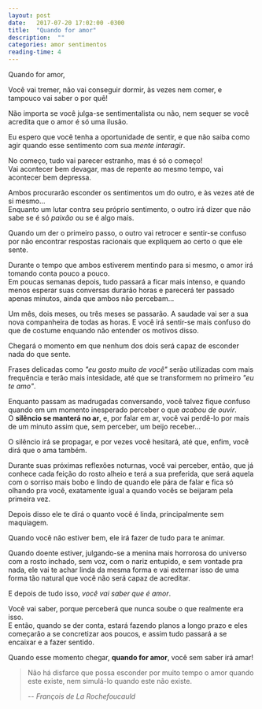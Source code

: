 ```yaml
---
layout: post
date:   2017-07-20 17:02:00 -0300
title:  "Quando for amor"
description:  ""
categories: amor sentimentos
reading-time: 4
---
```

Quando for amor,

Você vai tremer, não vai conseguir dormir, às vezes nem comer, e tampouco vai saber o por quê!

Não importa se você julga-se sentimentalista ou não, nem sequer se você acredita que o amor é só uma ilusão.

Eu espero que você tenha a oportunidade de sentir, e que não saiba como agir quando esse sentimento com sua *mente interagir*.

No começo, tudo vai parecer estranho, mas é só o começo!  
Vai acontecer bem devagar, mas de repente ao mesmo tempo, vai acontecer bem depressa.

Ambos procurarão esconder os sentimentos um do outro, e às vezes até de si mesmo...  
Enquanto um lutar contra seu próprio sentimento, o outro irá dizer que não sabe se é só *paixão* ou se é algo mais.

Quando um der o primeiro passo, o outro vai retrocer e sentir-se confuso por não encontrar respostas racionais que expliquem ao certo o que ele sente.

Durante o tempo que ambos estiverem mentindo para si mesmo, o amor irá tomando conta pouco a pouco.  
Em poucas semanas depois, tudo passará a ficar mais intenso, e quando menos esperar suas conversas durarão horas e parecerá ter passado apenas minutos, ainda que ambos não percebam...

Um mês, dois meses, ou três meses se passarão. A saudade vai ser a sua nova companheira de todas as horas. E você irá sentir-se mais confuso do que de costume enquando não entender os motivos disso.

Chegará o momento em que nenhum dos dois será capaz de esconder nada do que sente.

Frases delicadas como *"eu gosto muito de você"* serão utilizadas com mais frequência e terão mais intesidade, até que se transformem no primeiro *"eu te amo"*.

Enquanto passam as madrugadas conversando, você talvez fique confuso quando em um momento inesperado perceber o que *acabou de ouvir*.  
O **silêncio se manterá no ar**, e, por falar em ar, você vai perdê-lo por mais de um minuto assim que, sem perceber, um beijo receber...

O silêncio irá se propagar, e por vezes você hesitará, até que, enfim, você dirá que o ama também.

Durante suas próximas reflexões noturnas, você vai perceber, então, que já conhece cada feição do rosto alheio e terá a sua preferida, que será aquela com o sorriso mais bobo e lindo de quando ele pára de falar e fica só olhando pra você, exatamente igual a quando vocês se beijaram pela primeira vez.

Depois disso ele te dirá o quanto você é linda, principalmente sem maquiagem.

Quando você não estiver bem, ele irá fazer de tudo para te animar.  

Quando doente estiver, julgando-se a menina mais horrorosa do universo com a rosto inchado, sem voz, com o nariz entupido, e sem vontade pra nada, ele vai te achar linda da mesma forma e vai externar isso de uma forma tão natural que você não será capaz de acreditar.

E depois de tudo isso, *você vai saber que é amor*.

Você vai saber, porque perceberá que nunca soube o que realmente era isso.  
E então, quando se der conta, estará fazendo planos a longo prazo e eles começarão a se concretizar aos poucos, e assim tudo passará a se encaixar e a fazer sentido.

Quando esse momento chegar, **quando for amor**, você sem saber irá amar! 


> Não há disfarce que possa esconder por muito tempo o amor quando este existe, nem simulá-lo quando este não existe.
>
> -- <cite>François de La Rochefoucauld</cite>
